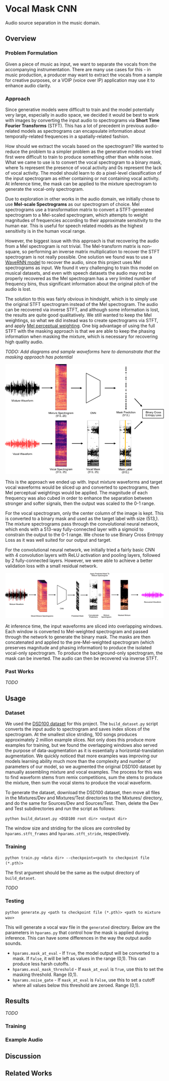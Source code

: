 # Vocal Mask CNN

Audio source separation in the music domain.

## Overview

### Problem Formulation

Given a piece of music as input, we want to separate the vocals from the accompanying instrumentation. There are many use cases for this - in music production, a producer may want to extract the vocals from a sample for creative purposes, or a VOIP (voice over IP) application may use it to enhance audio clarity. 

### Approach

Since generative models were difficult to train and the model potentially very large, especially in audio space, we decided it would be best to work with images by converting the input audio to spectrograms via **Short Time Fourier Transforms** (STFT). This has a lot of precedent in previous audio-related models as spectrograms can encapsulate information about temporally-related frequences in a spatially-related fashion. 

How should we extract the vocals based on the spectrogram? We wanted to reduce the problem to a simpler problem as the generative models we tried first were difficult to train to produce something other than white noise. What we came to use is to convert the vocal spectrogram to a binary mask, where 1s represent the presence of vocal activity and 0s represent the lack of vocal activity. The model should learn to do a pixel-level classification of the input spectrogram as either containing or not containing vocal activity. At inference time, the mask can be applied to the mixture spectrogram to generate the vocal-only spectrogram. 

Due to exploration in other works in the audio domain, we initially chose to use **Mel-scale Spectrograms** as our spectrogram of choice. Mel spectrograms use a transformation matrix to convert a STFT-generated spectrogram to a Mel-scaled spectrogram, which attempts to weight magnitudes of frequencies according to their approximate sensitivity to the human ear. This is useful for speech related models as the highest sensitivity is in the human vocal range. 

However, the biggest issue with this approach is that recovering the audio from a Mel spectrogram is not trivial. The Mel-transform matrix is non-square, so performing an inverse matrix multiplication to recover the STFT spectrogram is not really possible. One solution we found was to use a [WaveRNN model](https://github.com/G-Wang/WaveRNN-Pytorch) to recover the audio, since this project uses Mel spectrograms as input. We found it very challenging to train this model on musical datasets, and even with speech datasets the audio may not be properly recovered as the Mel spectrogram has a very limited number of frequency bins, thus significant information about the original pitch of the audio is lost.  

The solution to this was fairly obvious in hindsight, which is to simply use the original STFT spectrogram instead of the Mel spectrogram. The audio can be recovered via inverse STFT, and although some information is lost, the results are quite good qualitatively. We still wanted to keep the Mel weightings, so what we did instead was to create spectrograms via STFT, and apply [Mel perceptual weighting](https://librosa.github.io/librosa/generated/librosa.core.perceptual_weighting.html). One big advantage of using the full STFT with the masking approach is that we are able to keep the phasing information when masking the mixture, which is necessary for recovering high quality audio.

*TODO: Add diagrams and sample waveforms here to demonstrate that the masking approach has potential*

<p align="center">
    <img src="assets/model_approach.png"/>
</p>

This is the approach we ended up with. Input mixture waveforms and target vocal waveforms would be sliced up and converted to spectrograms, then Mel perceptual weightings would be applied. The magnitude of each frequency was also cubed in order to enhance the separation between stronger and softer signals, then the output was scaled to the 0-1 range. 

For the vocal spectrogram, only the center column of the image is kept. This is converted to a binary mask and used as the target label with size (513,). The mixture spectrograms pass through the convolutional neural network, which ends with a 513-way fully-connected layer with a sigmoid to constrain the output to the 0-1 range. We chose to use Binary Cross Entropy Loss as it was well suited for our output and target. 

For the convolutional neural network, we initially tried a fairly basic CNN with 4 convolution layers with ReLU activation and pooling layers, followed by 2 fully-connected layers. However, we were able to achieve a better validation loss with a small residual network.

<p align="center">
    <img src="assets/model_inference.png"/>
</p>

At inference time, the input waveforms are sliced into overlapping windows. Each window is converted to Mel-weighted spectrogram and passed through the network to generate the binary mask. The masks are then concatenated and applied to the pre-Mel-weighted spectrogram (which preserves magnitude and phasing information) to produce the isolated vocal-only spectrogram. To produce the background-only spectrogram, the mask can be inverted. The audio can then be recovered via inverse STFT.

### Past Works

*TODO*

## Usage

### Dataset

We used the [DSD100 dataset](https://sigsep.github.io/datasets/dsd100.html) for this project. The `build_dataset.py` script converts the input audio to spectrogram and saves index slices of the spectrogram. At the smallest slice striding, 100 songs produces approximately 2 million example slices. Not only does this produce more examples for training, but we found the overlapping windows also served the purpose of data-augmentation as it is essentially a horizontal-translation augmentation. We quickly noticed that more examples was improving our models learning ability much more than the complexity and number of parameters of our model, so we augmented the original DSD100 dataset by manually assembling mixture and vocal examples. The process for this was to find waveform stems from remix competitions, sum the stems to produce the mixture, then sum the vocal stems to produce the vocal waveform. 

To generate the dataset, download the DSD100 dataset, then move all files in the Mixtures/Dev and Mixtures/Test directories to the Mixtures/ directory, and do the same for Sources/Dev and Sources/Test. Then, delete the Dev and Test subdirectories and run the script as follows:  
 
```python build_dataset.py <DSD100 root dir> <output dir>```

The window size and striding for the slices are controlled by `hparams.stft_frames` and `hparams.stft_stride`, respectively.

### Training

```python train.py <data dir> --checkpoint=<path to checkpoint file (*.pth)>```

The first argument should be the same as the output directory of `build_dataset`.

*TODO*

### Testing

```python generate.py <path to checkpoint file (*.pth)> <path to mixture wav>```  

This will generate a vocal wav file in the `generated` directory. Below are the parameters in `hparams.py` that control how the mask is applied during inference. This can have some differences in the way the output audio sounds.  
- `hparams.mask_at_eval` - If `True`, the model output will be converted to a mask. If `False`, it will be left as values in the range (0,1). This can produce less harsh cutoffs.  
- `hparams.eval_mask_threshold` - If `mask_at_eval` is `True`, use this to set the masking threshold. Range (0,1).  
- `hparams.noise_gate` - If `mask_at_eval` is `False`, use this to set a cutoff where all values below this threshold are zeroed. Range (0,1).

## Results

*TODO*

### Training

### Example Audio

## Discussion

## Related Works
